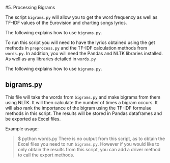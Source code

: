 #5. Processing Bigrams

The script ```bigrams.py``` will allow you to get the word frequency as well as TF-IDF values of the Eurovision and charting songs lyrics.

The following explains how to use ```bigrams.py```.

To run this script you will need to have the lyrics obtained using the get methods in ```preprocess.py``` and the TF-IDF calculation methods from ```words.py```. In addition, you will need the Pandas and NLTK libraries installed. As well as any libraries detailed in ```words.py```

The following explains how to use ```bigrams.py```.

## bigrams.py
This file will take the words from ```bigrams.py``` and make bigrams from them using NLTK. It will then calculate the number of times a bigram occurs. It will also rank the importance of the bigram using the TF-IDF formulae methods in this script. The results will be stored in Pandas dataframes and be exported as Excel files.

Example usage: 
> $ python words.py
There is no output from this script, as to obtain the Excel files you need to run ```bigrams.py```. However if you would like to only obtain the results from this script, you can add a driver method to call the export methods.